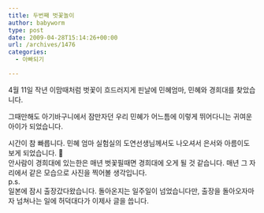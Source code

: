 ```yaml
---
title: 두번째 벗꽃놀이
author: babyworm
type: post
date: 2009-04-28T15:14:26+00:00
url: /archives/1476
categories:
  - 아빠되기

---
```

4월 11일 작년 이맘때처럼 벗꽃이 흐드러지게 핀날에 민혜엄마, 민혜와 경희대를 찾았습니다. 

<div>
</div>

<div>
  그때만해도 아기바구니에서 잠만자던 우리 민혜가 어느틈에 이렇게 뛰어다니는 귀여운 아이가 되었습니다.</p> 
  
  <div>
  </div>
  
  <div>
  </div>
  
  <div>
  </div>
  
  <div>
    시간이 참 빠릅니다. 민혜 엄마 실험실의 도연선생님께서도 나오셔서 은서와 아름이도 보게 되었습니다. 🙂
  </div>
  
  <div>
  </div>
  
  <div>
    안사람이 경희대에 있는한은 매년 벗꽃필때면 경희대에 오게 될 것 같습니다. 매년 그 자리에서 같은 모습으로 사진을 찍어볼 생각입니다. 
  </div>
  
  <div>
  </div>
  
  <div>
    p.s.
  </div>
  
  <div>
    일본에 잠시 출장갔다왔습니다. 돌아온지는 일주일이 넘었습니다만, 출장을 돌아오자마자 넘쳐나는 일에 허덕대다가 이제사 글을 씁니다. </p>
  </div>
</div>